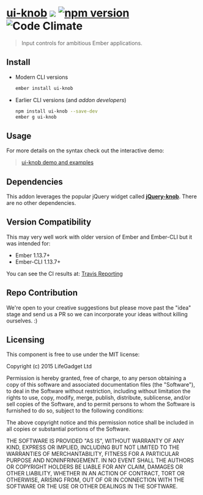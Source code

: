 # [ui-knob](https://github.com/lifegadget/ui-knob) ![ ](https://travis-ci.org/lifegadget/ui-knob.svg) [![npm version](https://badge.fury.io/js/ui-knob.svg)](http://badge.fury.io/js/ui-knob) ![Code Climate](https://codeclimate.com/github/lifegadget/ui-knob/badges/gpa.svg)
> Input controls for ambitious Ember applications.

## Install ##

- Modern CLI versions

  ````bash
  ember install ui-knob
  ````

- Earlier CLI versions (and *addon developers*)

  ````bash
  npm install ui-knob --save-dev
  ember g ui-knob
  ````

## Usage ##
For more details on the syntax check out the interactive demo:

> [ui-knob demo and examples](https://ui-knob.firebaseapp.com/)

## Dependencies

This addon leverages the popular jQuery widget called **[jQuery-knob](http://anthonyterrien.com/knob)**. There are no other dependencies.

## Version Compatibility

This may very well work with older version of Ember and Ember-CLI but it was intended for:

- Ember 1.13.7+
- Ember-CLI 1.13.7+

You can see the CI results at: [Travis Reporting](https://travis-ci.org/lifegadget/ui-knob)

## Repo Contribution

We're open to your creative suggestions but please move past the "idea" stage
and send us a PR so we can incorporate your ideas without killing ourselves. :)

## Licensing

This component is free to use under the MIT license:

Copyright (c) 2015 LifeGadget Ltd

Permission is hereby granted, free of charge, to any person obtaining a copy of
this software and associated documentation files (the "Software"), to deal in
the Software without restriction, including without limitation the rights to
use, copy, modify, merge, publish, distribute, sublicense, and/or sell copies
of the Software, and to permit persons to whom the Software is furnished to do
so, subject to the following conditions:

The above copyright notice and this permission notice shall be included in all
copies or substantial portions of the Software.

THE SOFTWARE IS PROVIDED "AS IS", WITHOUT WARRANTY OF ANY KIND, EXPRESS OR
IMPLIED, INCLUDING BUT NOT LIMITED TO THE WARRANTIES OF MERCHANTABILITY,
FITNESS FOR A PARTICULAR PURPOSE AND NONINFRINGEMENT. IN NO EVENT SHALL THE
AUTHORS OR COPYRIGHT HOLDERS BE LIABLE FOR ANY CLAIM, DAMAGES OR OTHER
LIABILITY, WHETHER IN AN ACTION OF CONTRACT, TORT OR OTHERWISE, ARISING FROM,
OUT OF OR IN CONNECTION WITH THE SOFTWARE OR THE USE OR OTHER DEALINGS IN THE
SOFTWARE.
